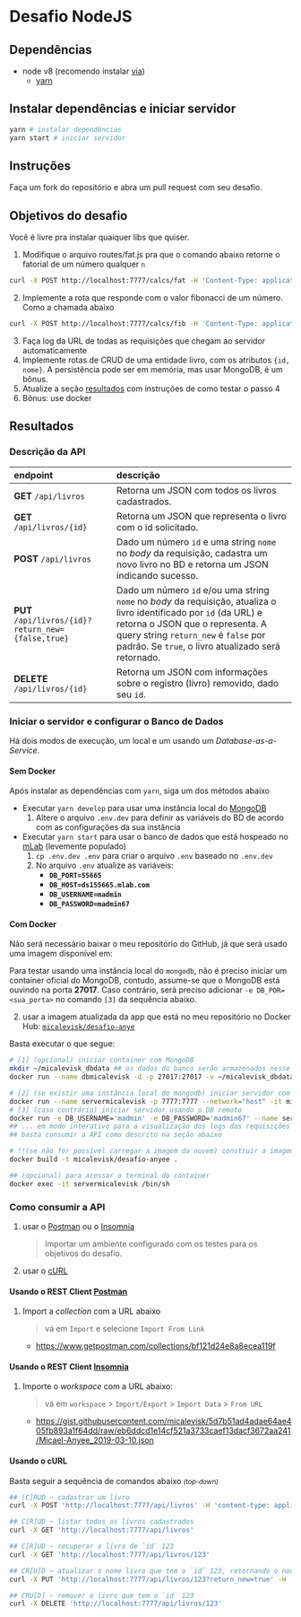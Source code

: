 # Desafio NodeJS

## Dependências

- node v8 (recomendo instalar [via](https://github.com/creationix/nvm))
  - [yarn](https://yarnpkg.com)

## Instalar dependências e iniciar servidor

```bash
yarn # instalar dependências
yarn start # iniciar servidor
```

## Instruções

Faça um fork do repositório e abra um pull request com seu desafio.

## Objetivos do desafio

Você é livre pra instalar quaiquer libs que quiser.

1. Modifique o arquivo routes/fat.js pra que o comando abaixo retorne o fatorial de um número qualquer `n`
```bash
curl -X POST http://localhost:7777/calcs/fat -H 'Content-Type: application/json' -d '{"n": 1}'

```
2. Implemente a rota que responde com o valor fibonacci de um número. Como a chamada abaixo
```bash
curl -X POST http://localhost:7777/calcs/fib -H 'Content-Type: application/json' -d '{"n": 1}'

```
3. Faça log da URL de todas as requisições que chegam ao servidor automaticamente
4. Implemente rotas de CRUD de uma entidade livro, com os atributos `{id, nome}`. A persistência pode ser em memória, mas usar MongoDB, é um bônus.
5. Atualize a seção [resultados](#resultados) com instruções de como testar o passo 4
6. Bônus: use docker

## Resultados

### Descrição da API

| endpoint | descrição |
|:---------|:----------|
**GET** `/api/livros` | Retorna um JSON com todos os livros cadastrados.
**GET** `/api/livros/{id}` | Retorna um JSON que representa o livro com o id solicitado.
**POST** `/api/livros` | Dado um número `id` e uma string `nome` no _body_ da requisição, cadastra um novo livro no BD e retorna um JSON indicando sucesso.
**PUT** `/api/livros/{id}?return_new={false,true}` | Dado um número `id` e/ou uma string `nome` no _body_ da requisição, atualiza o livro identificado por `id` (da URL) e retorna o JSON que o representa. A query string `return_new` é `false` por padrão. Se `true`, o livro atualizado será retornado.
**DELETE** `/api/livros/{id}` | Retorna um JSON com informações sobre o registro (livro) removido, dado seu `id`.

### Iniciar o servidor e configurar o Banco de Dados

Há dois modos de execução, um local e um usando um _Database-as-a-Service_.

#### Sem Docker
Após instalar as dependências com `yarn`, siga um dos métodos abaixo

* Executar `yarn develop` para usar uma instância local do [MongoDB](https://www.mongodb.com/download-center)
  1. Altere o arquivo `.env.dev` para definir as variáveis do BD de acordo com as configurações da sua instância
* Executar `yarn start` para usar o banco de dados que está hospeado no [mLab](https://mlab.com) (levemente populado)
  1. `cp .env.dev .env` para criar o arquivo `.env` baseado no `.env.dev`
  2. No arquivo `.env` atualize as variáveis:
      + **`DB_PORT=55665`**
      + **`DB_HOST=ds155665.mlab.com`**
      + **`DB_USERNAME=madmin`**
      + **`DB_PASSWORD=madmin67`**

#### Com Docker
Não será necessário baixar o meu repositório do GitHub, já que será usado uma imagem disponível em:

Para testar usando uma instância local do `mongodb`, não é preciso iniciar um container oficial do MongoDB, contudo, assume-se que o MongoDB está ouvindo na porta **27017**. Caso contrário, será preciso adicionar `-e DB_POR=<sua_porta>` no comando `[3]` da sequência abaixo.

2. usar a imagem atualizada da app que está no meu repositório no Docker Hub: [`micalevisk/desafio-anye`](https://hub.docker.com/r/micalevisk/desafio-anyee)

Basta executar o que segue:
```bash
# [1] (opcional) iniciar container com MongoDB
mkdir ~/micalevisk_dbdata ## os dados do banco serão armazenados nesse dir.
docker run --name dbmicalevisk -d -p 27017:27017 -v ~/micalevisk_dbdata:/data/db mongo

# [2] (se existir uma instância local do mongodb) iniciar servidor com o nodemon
docker run --name servermicalevisk -p 7777:7777 --network="host" -it micalevisk/desafio-anyee /usr/local/bin/yarn develop
# [3] (caso contrário) iniciar servidor usando o DB remoto
docker run -e DB_USERNAME='madmin' -e DB_PASSWORD='madmin67' --name servermicalevisk -it -p 7777:7777 --network="host" micalevisk/desafio-anyee
## ... em modo interativo para a visualização dos logs das requisições
## basta consumir a API como descrito na seção abaixo

# !!(se não for possível carregar a imagem da nuvem) construir a imagem do servidor
docker build -t micalevisk/desafio-anyee .

## (opcional) para acessar o terminal do container
docker exec -it servermicalevisk /bin/sh
```

### Como consumir a API

1. usar o [Postman](#postman) ou o [Insomnia](#insomnia)
    > Importar um ambiente configurado com os testes para os objetivos do desafio.
3. usar o [cURL](#curl)

#### <a name="postman"></a> Usando o REST Client [Postman](https://www.getpostman.com/downloads/)

1. Import a _collection_ com a URL abaixo
    > vá em `Import` e selecione `Import From Link`
    * https://www.getpostman.com/collections/bf121d24e8a8ecea119f


#### <a name="insomnia"></a> Usando o REST Client [Insomnia](https://insomnia.rest/download)

1. Importe o _workspace_ com a URL abaixo:
    > vá em `workspace` > `Import/Export` > `Import Data` > `From URL`
    - https://gist.githubusercontent.com/micalevisk/5d7b51ad4adae64ae405fb893a1f64dd/raw/eb6ddcd1e14cf521a3733caef13dacf3672aa241/Micael-Anyee_2019-03-10.json

#### <a name="curl"></a> Usando o cURL
Basta seguir a sequência de comandos abaixo _<small>(top-down)</small>_

```bash
## [C]RUD ~ cadastrar um livro
curl -X POST 'http://localhost:7777/api/livros' -H 'content-type: application/json' -d '{"id": 123,"nome": "Foobar"}'

## C[R]UD ~ listar todos os livros cadastrados
curl -X GET 'http://localhost:7777/api/livros'

## C[R]UD ~ recuperar o livro de `id` 123
curl -X GET 'http://localhost:7777/api/livros/123'

## CR[U]D ~ atualizar o nome livro que tem o `id` 123, retornando o novo registro
curl -X PUT 'http://localhost:7777/api/livros/123?return_new=true' -H 'content-type: application/json' -d '{"nome": "bar" }'

## CRU[D] ~ remover o livro que tem o `id` 123
curl -X DELETE 'http://localhost:7777/api/livros/123'
```

